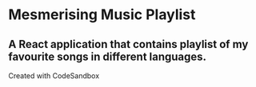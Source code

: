 # Mesmerising Music Playlist
## A React application that contains playlist of my favourite songs in different languages. 
Created with CodeSandbox
